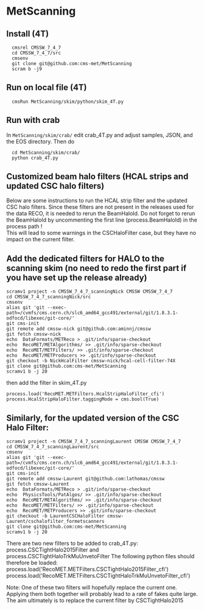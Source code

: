 # MetScanning
## Install (4T)
```
  cmsrel CMSSW_7_4_7
  cd CMSSW_7_4_7/src
  cmsenv
  git clone git@github.com:cms-met/MetScanning
  scram b -j9
  ```
## Run on local file (4T)
```
  cmsRun MetScanning/skim/python/skim_4T.py
```
## Run with crab
In ``MetScanning/skim/crab/`` edit crab_4T.py and adjust samples, JSON, and the EOS directory. 
Then do
```
  cd MetScanning/skim/crab/
  python crab_4T.py
```

## Customized beam halo filters (HCAL strips and updated CSC halo filters)
Below are some instructions to run the HCAL strip filter and the updated CSC halo filters. Since these filters are not present in the releases used for the data RECO, it is needed to rerun the BeamHaloId. 
Do not forget to rerun the BeamHaloId by uncommenting the first line (process.BeamHaloId) in the process path !  
This will lead to some warnings in the CSCHaloFilter case, but they have no impact on the current filter. 

## Add the dedicated filters for HALO to the scanning skim (no need to redo the first part if you have set up the release already)
```
scramv1 project -n CMSSW_7_4_7_scanningNick CMSSW CMSSW_7_4_7
cd CMSSW_7_4_7_scanningNick/src
cmsenv
alias git 'git --exec-path=/cvmfs/cms.cern.ch/slc6_amd64_gcc491/external/git/1.8.3.1-odfocd/libexec/git-core/'
git cms-init
git remote add cmssw-nick git@github.com:aminnj/cmssw
git fetch cmssw-nick
echo  DataFormats/METReco > .git/info/sparse-checkout
echo  RecoMET/METAlgorithms/ >> .git/info/sparse-checkout
echo  RecoMET/METFilters/ >> .git/info/sparse-checkout
echo  RecoMET/METProducers >> .git/info/sparse-checkout
git checkout -b NickHcalFilter cmssw-nick/hcal-cell-filter-74X
git clone git@github.com:cms-met/MetScanning
scramv1 b -j 20
```

then add the filter in skim_4T.py
  ```                                                                                  
process.load('RecoMET.METFilters.HcalStripHaloFilter_cfi')
process.HcalStripHaloFilter.taggingMode = cms.bool(True)
```


## Similarly, for the updated version of the CSC Halo Filter: 
```
scramv1 project -n CMSSW_7_4_7_scanningLaurent CMSSW CMSSW_7_4_7
cd CMSSW_7_4_7_scanningLaurent/src
cmsenv
alias git 'git --exec-path=/cvmfs/cms.cern.ch/slc6_amd64_gcc491/external/git/1.8.3.1-odfocd/libexec/git-core/'
git cms-init
git remote add cmssw-Laurent git@github.com:lathomas/cmssw
git fetch cmssw-Laurent
echo  DataFormats/METReco > .git/info/sparse-checkout
echo  PhysicsTools/PatAlgos/ >> .git/info/sparse-checkout
echo  RecoMET/METAlgorithms/ >> .git/info/sparse-checkout
echo  RecoMET/METFilters/ >> .git/info/sparse-checkout
echo  RecoMET/METProducers >> .git/info/sparse-checkout
git checkout -b LaurentCSCHaloFilter cmssw-Laurent/cschalofilter_formetscanners
git clone git@github.com:cms-met/MetScanning
scramv1 b -j 20
```
There are two new filters to be added to crab_4T.py:
process.CSCTightHalo2015Filter and process.CSCTightHaloTrkMuUnvetoFilter 
The following python files should therefore be loaded:
process.load('RecoMET.METFilters.CSCTightHalo2015Filter_cfi')
process.load('RecoMET.METFilters.CSCTightHaloTrkMuUnvetoFilter_cfi')

Note: One of these two filters will hopefully replace the current one. Applying them both together will probably lead to a rate of fakes quite large. The aim ultimately is to replace the current filter by CSCTightHalo2015

